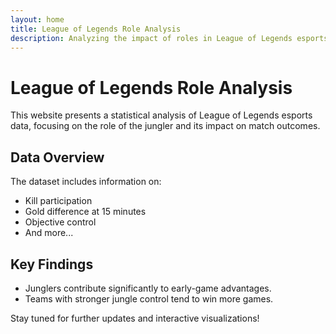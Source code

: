 ```yaml
---
layout: home
title: League of Legends Role Analysis
description: Analyzing the impact of roles in League of Legends esports matches.
---
```


# League of Legends Role Analysis

This website presents a statistical analysis of League of Legends esports data, focusing on the role of the jungler and its impact on match outcomes.

## Data Overview

The dataset includes information on:
- Kill participation
- Gold difference at 15 minutes
- Objective control
- And more...

## Key Findings

- Junglers contribute significantly to early-game advantages.
- Teams with stronger jungle control tend to win more games.

Stay tuned for further updates and interactive visualizations!
